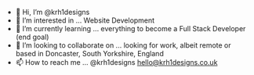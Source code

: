 - 👋 Hi, I’m @krh1designs
- 👀 I’m interested in ... Website Development
- 🌱 I’m currently learning ... everything to become a Full Stack Developer (end goal) 
- 💞️ I’m looking to collaborate on ... looking for work, albeit remote or based in Doncaster, South Yorkshire, England 
- 📫 How to reach me ... @krh1designs hello@krh1designs.co.uk

<!---
krh1designs/krh1designs is a ✨ special ✨ repository because its `README.md` (this file) appears on your GitHub profile.
You can click the Preview link to take a look at your changes.
--->
